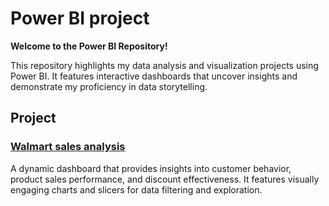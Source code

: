 # Power BI project

**Welcome to the Power BI Repository!**

This repository highlights my data analysis and visualization projects using Power BI. It features interactive dashboards that uncover insights and demonstrate my proficiency in data storytelling.

## Project

### [Walmart sales analysis](/Walmart/Readme.md)

A dynamic dashboard that provides insights into customer behavior, product sales performance, and discount effectiveness. It features visually engaging charts and slicers for data filtering and exploration.
